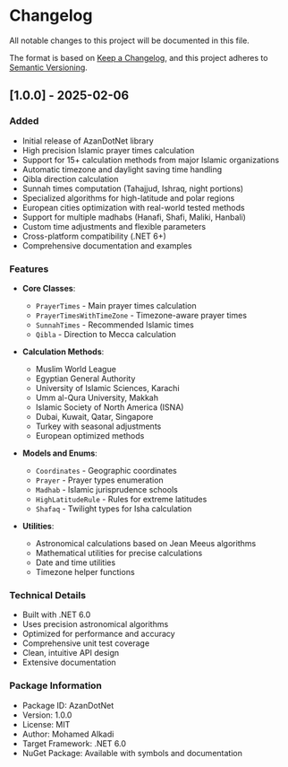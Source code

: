 # Changelog

All notable changes to this project will be documented in this file.

The format is based on [Keep a Changelog](https://keepachangelog.com/en/1.0.0/),
and this project adheres to [Semantic Versioning](https://semver.org/spec/v2.0.0.html).

## [1.0.0] - 2025-02-06

### Added
- Initial release of AzanDotNet library
- High precision Islamic prayer times calculation
- Support for 15+ calculation methods from major Islamic organizations
- Automatic timezone and daylight saving time handling
- Qibla direction calculation
- Sunnah times computation (Tahajjud, Ishraq, night portions)
- Specialized algorithms for high-latitude and polar regions
- European cities optimization with real-world tested methods
- Support for multiple madhabs (Hanafi, Shafi, Maliki, Hanbali)
- Custom time adjustments and flexible parameters
- Cross-platform compatibility (.NET 6+)
- Comprehensive documentation and examples

### Features
- **Core Classes**:
  - `PrayerTimes` - Main prayer times calculation
  - `PrayerTimesWithTimeZone` - Timezone-aware prayer times
  - `SunnahTimes` - Recommended Islamic times
  - `Qibla` - Direction to Mecca calculation

- **Calculation Methods**:
  - Muslim World League
  - Egyptian General Authority
  - University of Islamic Sciences, Karachi
  - Umm al-Qura University, Makkah
  - Islamic Society of North America (ISNA)
  - Dubai, Kuwait, Qatar, Singapore
  - Turkey with seasonal adjustments
  - European optimized methods

- **Models and Enums**:
  - `Coordinates` - Geographic coordinates
  - `Prayer` - Prayer types enumeration
  - `Madhab` - Islamic jurisprudence schools
  - `HighLatitudeRule` - Rules for extreme latitudes
  - `Shafaq` - Twilight types for Isha calculation

- **Utilities**:
  - Astronomical calculations based on Jean Meeus algorithms
  - Mathematical utilities for precise calculations
  - Date and time utilities
  - Timezone helper functions

### Technical Details
- Built with .NET 6.0
- Uses precision astronomical algorithms
- Optimized for performance and accuracy
- Comprehensive unit test coverage
- Clean, intuitive API design
- Extensive documentation

### Package Information
- Package ID: AzanDotNet
- Version: 1.0.0
- License: MIT
- Author: Mohamed Alkadi
- Target Framework: .NET 6.0
- NuGet Package: Available with symbols and documentation
